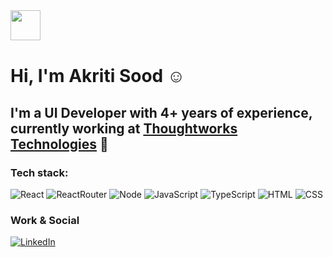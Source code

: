 <img src="https://emojis.slackmojis.com/emojis/images/1536351075/4594/party-blob.gif?1536351075" width="48" style="margin-bottom: 1px"/>

# Hi, I'm Akriti Sood ☺️

## I'm a UI Developer with 4+ years of experience, currently working at [Thoughtworks Technologies](https://www.thoughtworks.com/en-in) 💼

<!-- <div style="text-align:center">
  <img src="https://user-images.githubusercontent.com/55389276/140866485-8fb1c876-9a8f-4d6a-98dc-08c4981eaf70.gif" style="height:100px;width:100px;"/></div> -->

### Tech stack:
<p>
<img alt="React" src="https://img.shields.io/badge/-React-61DAFB?style=flat&logo=react&logoColor=white" />
<img alt="ReactRouter" src="https://img.shields.io/badge/-React Router-CA4245?style=flat&logo=ReactRouter&logoColor=FFFFFF" />
<img alt="Node" src="https://img.shields.io/badge/-Node-339933?style=flat&logo=node.js&logoColor=white" />
<img alt="JavaScript" src="https://img.shields.io/badge/-JavaScript-505050?style=flat&logo=JavaScript&logoColor=F7DF1E" />
<img alt="TypeScript" src="https://img.shields.io/badge/-JavaScript-505050?style=flat&logo=TypeScript&logoColor=F7DF1E" />
<img alt="HTML" src="https://img.shields.io/badge/-HTML-E34F26?style=flat&logo=Html5&logoColor=white" />
<img alt="CSS" src="https://img.shields.io/badge/-CSS-1572B6?style=flat&logo=css3&logoColor=white" />

</p>

### Work & Social

</a> <a href="https://www.linkedin.com/in/" target="_blank"><img alt="LinkedIn" src="https://img.shields.io/badge/-LinkedIn-0A66C2?style=flat&logo=LinkedIn&logoColor=white" /></a>





